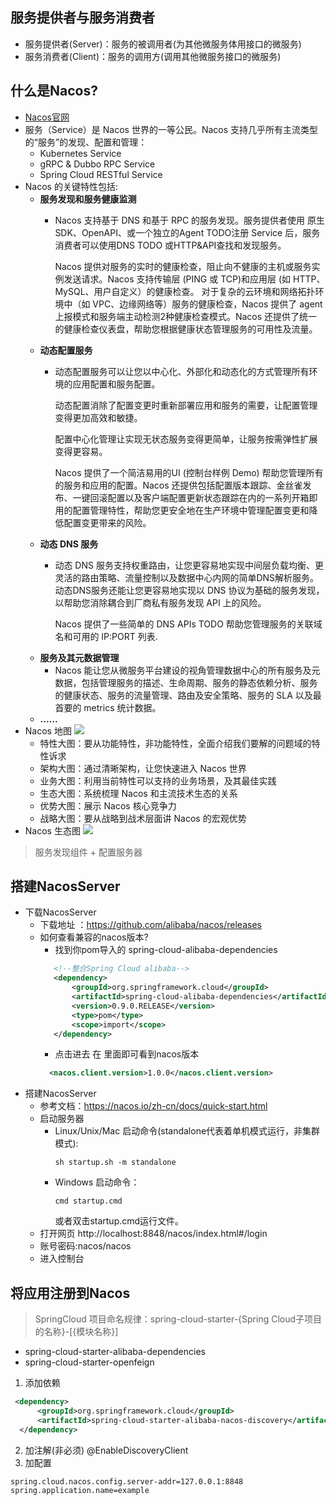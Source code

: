 ## 服务提供者与服务消费者
  - 服务提供者(Server)：服务的被调用者(为其他微服务体用接口的微服务)
  - 服务消费者(Client)：服务的调用方(调用其他微服务接口的微服务)
  
## 什么是Nacos?
  - [Nacos官网](https://nacos.io/zh-cn/docs/what-is-nacos.html)
  - 服务（Service）是 Nacos 世界的一等公民。Nacos 支持几乎所有主流类型的“服务”的发现、配置和管理：
    - Kubernetes Service
    - gRPC & Dubbo RPC Service
    - Spring Cloud RESTful Service
  - Nacos 的关键特性包括:
    - **服务发现和服务健康监测**
      - Nacos 支持基于 DNS 和基于 RPC 的服务发现。服务提供者使用 原生SDK、OpenAPI、或一个独立的Agent TODO注册 Service 后，服务消费者可以使用DNS TODO 或HTTP&API查找和发现服务。
        
        Nacos 提供对服务的实时的健康检查，阻止向不健康的主机或服务实例发送请求。Nacos 支持传输层 (PING 或 TCP)和应用层 (如 HTTP、MySQL、用户自定义）的健康检查。 对于复杂的云环境和网络拓扑环境中（如 VPC、边缘网络等）服务的健康检查，Nacos 提供了 agent 上报模式和服务端主动检测2种健康检查模式。Nacos 还提供了统一的健康检查仪表盘，帮助您根据健康状态管理服务的可用性及流量。
    - **动态配置服务**
      - 动态配置服务可以让您以中心化、外部化和动态化的方式管理所有环境的应用配置和服务配置。
        
        动态配置消除了配置变更时重新部署应用和服务的需要，让配置管理变得更加高效和敏捷。
        
        配置中心化管理让实现无状态服务变得更简单，让服务按需弹性扩展变得更容易。
        
        Nacos 提供了一个简洁易用的UI (控制台样例 Demo) 帮助您管理所有的服务和应用的配置。Nacos 还提供包括配置版本跟踪、金丝雀发布、一键回滚配置以及客户端配置更新状态跟踪在内的一系列开箱即用的配置管理特性，帮助您更安全地在生产环境中管理配置变更和降低配置变更带来的风险。
    - **动态 DNS 服务** 
      - 动态 DNS 服务支持权重路由，让您更容易地实现中间层负载均衡、更灵活的路由策略、流量控制以及数据中心内网的简单DNS解析服务。动态DNS服务还能让您更容易地实现以 DNS 协议为基础的服务发现，以帮助您消除耦合到厂商私有服务发现 API 上的风险。
        
        Nacos 提供了一些简单的 DNS APIs TODO 帮助您管理服务的关联域名和可用的 IP:PORT 列表.
    - **服务及其元数据管理**
      - Nacos 能让您从微服务平台建设的视角管理数据中心的所有服务及元数据，包括管理服务的描述、生命周期、服务的静态依赖分析、服务的健康状态、服务的流量管理、路由及安全策略、服务的 SLA 以及最首要的 metrics 统计数据。
    - **......**
  - Nacos 地图
    ![](https://nacos.io/img/nacosMap.jpg)
    - 特性大图：要从功能特性，非功能特性，全面介绍我们要解的问题域的特性诉求
    - 架构大图：通过清晰架构，让您快速进入 Nacos 世界
    - 业务大图：利用当前特性可以支持的业务场景，及其最佳实践
    - 生态大图：系统梳理 Nacos 和主流技术生态的关系
    - 优势大图：展示 Nacos 核心竞争力
    - 战略大图：要从战略到战术层面讲 Nacos 的宏观优势
  - Nacos 生态图
    ![](https://cdn.nlark.com/lark/0/2018/png/11189/1533045871534-e64b8031-008c-4dfc-b6e8-12a597a003fb.png)
  > 服务发现组件 + 配置服务器
  
## 搭建NacosServer
- 下载NacosServer
   - 下载地址 ：https://github.com/alibaba/nacos/releases
    - 如何查看兼容的nacos版本?
       - 找到你pom导入的 spring-cloud-alibaba-dependencies
       ```xml
          <!--整合Spring Cloud alibaba-->
          <dependency>
              <groupId>org.springframework.cloud</groupId>
              <artifactId>spring-cloud-alibaba-dependencies</artifactId>
              <version>0.9.0.RELEASE</version>
              <type>pom</type>
              <scope>import</scope>
          </dependency>
       ```
       - 点击进去 在<properties> 里面即可看到nacos版本
       ```xml
         <nacos.client.version>1.0.0</nacos.client.version>
       ```
- 搭建NacosServer
  - 参考文档：https://nacos.io/zh-cn/docs/quick-start.html 
  - 启动服务器
    - Linux/Unix/Mac
      启动命令(standalone代表着单机模式运行，非集群模式):
      ```
      sh startup.sh -m standalone
      ```
    - Windows
      启动命令：
      ```
      cmd startup.cmd
      ```
      或者双击startup.cmd运行文件。
  - 打开网页 http://localhost:8848/nacos/index.html#/login
  - 账号密码:nacos/nacos 
  - 进入控制台
  
## 将应用注册到Nacos
> SpringCloud 项目命名规律：spring-cloud-starter-{Spring Cloud子项目的名称}-[{模块名称}] 
  - spring-cloud-starter-alibaba-dependencies
  - spring-cloud-starter-openfeign 
1. 添加依赖
```xml
 <dependency>
      <groupId>org.springframework.cloud</groupId>
      <artifactId>spring-cloud-starter-alibaba-nacos-discovery</artifactId>
  </dependency>
```
2. 加注解(非必须) @EnableDiscoveryClient
3. 加配置
```
spring.cloud.nacos.config.server-addr=127.0.0.1:8848
spring.application.name=example
```